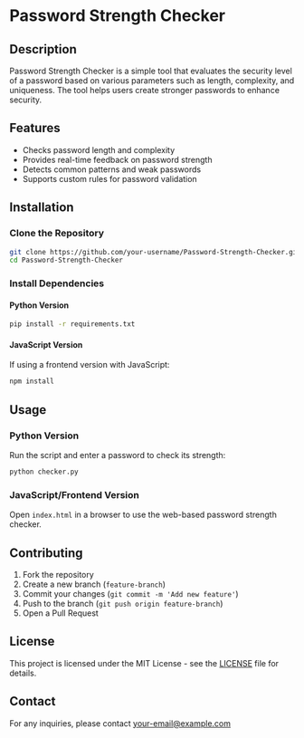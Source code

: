 # Password Strength Checker

## Description
Password Strength Checker is a simple tool that evaluates the security level of a password based on various parameters such as length, complexity, and uniqueness. The tool helps users create stronger passwords to enhance security.

## Features
- Checks password length and complexity
- Provides real-time feedback on password strength
- Detects common patterns and weak passwords
- Supports custom rules for password validation

## Installation
### Clone the Repository
```sh
git clone https://github.com/your-username/Password-Strength-Checker.git
cd Password-Strength-Checker
```

### Install Dependencies
#### Python Version
```sh
pip install -r requirements.txt
```

#### JavaScript Version
If using a frontend version with JavaScript:
```sh
npm install
```

## Usage
### Python Version
Run the script and enter a password to check its strength:
```sh
python checker.py
```

### JavaScript/Frontend Version
Open `index.html` in a browser to use the web-based password strength checker.

## Contributing
1. Fork the repository
2. Create a new branch (`feature-branch`)
3. Commit your changes (`git commit -m 'Add new feature'`)
4. Push to the branch (`git push origin feature-branch`)
5. Open a Pull Request

## License
This project is licensed under the MIT License - see the [LICENSE](LICENSE) file for details.

## Contact
For any inquiries, please contact [your-email@example.com](mailto:your-email@example.com)
